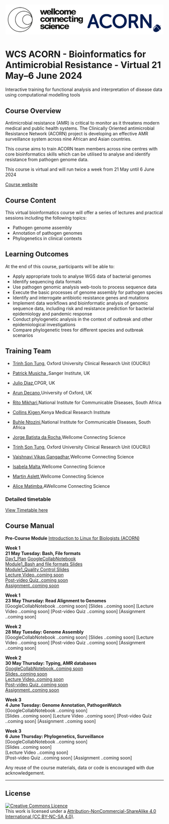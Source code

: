 # <img src="course_data/WCS_ACORN_Logo.png"/>

# WCS ACORN - Bioinformatics for Antimicrobial Resistance - Virtual 21 May–6 June 2024

Interactive training for functional analysis and interpretation of disease data using computational modelling tools

## Course Overview

Antimicrobial resistance (AMR) is critical to monitor as it threatens modern medical and public health systems. The Clinically Oriented antimicrobial Resistance Network (ACORN) project is developing an effective AMR surveillance system across nine African and Asian countries.

This course aims to train ACORN team members across nine centres with core bioinformatics skills which can be utilised to analyse and identify resistance from pathogen genome data.

This course is virtual and will run twice a week from 21 May until 6 June 2024

[Course website](https://coursesandconferences.wellcomeconnectingscience.org/event/wcs-acorn-bioinformatics-for-antimicrobial-resistance-virtual-20240521/)

## Course Content

This virtual bioinformatics course will offer a series of lectures and practical sessions including the following topics:

- Pathogen genome assembly
- Annotation of pathogen genomes
- Phylogenetics in clinical contexts

## Learning Outcomes

At the end of this course, participants will be able to:

- Apply appropriate tools to analyse WGS data of bacterial genomes
- Identify sequencing data formats
- Use pathogen genomic analysis web-tools to process sequence data
- Execute the basic processes of genome assembly for pathogen species
- Identify and interrogate antibiotic resistance genes and mutations
- Implement data workflows and bioinformatic analysis of genomic sequence data, including risk and resistance prediction for bacterial epidemiology and pandemic response
- Conduct phylogenetic analysis in the context of outbreak and other epidemiological investigations
- Compare phylogenetic trees for different species and outbreak scenarios

## Training Team
- [Trinh Son Tung](https://www.researchgate.net/profile/Tung-Trinh), Oxford University Clinical Research Unit (OUCRU)
- [Patrick Musicha ](link),Sanger Institute, UK
- [Julio Diaz](link),CPGR, UK
- [Arun Decano](link),University of Oxford, UK
- [Rito Mikhari](link),National Institute for Communicable Diseases, South Africa
- [Collins Kigen](link),Kenya Medical Research Institute
- [Buhle Ntozini](link),National Institute for Communicable Diseases, South Africa

- [Jorge Batista da Rocha](https://www.wellcomeconnectingscience.org/person/batista-da-rocha-jorge/),Wellcome Connecting Science
- [Trinh Son Tung](https://www.researchgate.net/profile/Tung-Trinh), Oxford University Clinical Research Unit (OUCRU)
- [Vaishnavi Vikas Gangadhar](https://www.wellcomeconnectingscience.org/person/gangadhar-vaishnavi/),Wellcome Connecting Science
- [Isabela Malta](https://www.wellcomeconnectingscience.org/person/malta-isabela/),Wellcome Connecting Science
- [Martin Aslett](https://www.wellcomeconnectingscience.org/person/aslett-martin/),Wellcome Connecting Science
- [Alice Matimba](https://www.wellcomeconnectingscience.org/person/matimba-alice/#),AWellcome Connecting Science

### Detailed timetable
[View Timetable here](ACORN_TimeTable.pdf)

## Course Manual

**Pre-Course Module** [Introduction to Linux for Biologists (ACORN)](https://lms.wellcomeconnectingscience.org/course/view.php?id=165)  

**Week 1**   
**21 May Tuesday: Bash, File formats**  
[Day1_Plan](course_data/21_May_Day_1/Day1_Plan.md) 
[GoogleCollabNotebook](https://githubtocolab.com/WCSCourses/ACORN-ClinAMR/blob/main/course_data/21_May_Day_1/Module_1_ACORN_vBioinf.ipynb)  
[Module1_Bash and file formats Slides](course_data/21_May_Day_1/WCS_ACORN_Course_Slides_Module1_Bash_and_file_formats.pdf)  
[Module1_Quality Control Slides](course_data/21_May_Day_1/WCS_ACORN_Course_Slides_Module1_Quality_Control.pdf)  
[Lecture Video..coming soon](Modules/)  
[Post-video Quiz..coming soon](Modules/)  
[Assignment..coming soon](Modules/)  

**Week 1**   
**23 May Thursday: Read Alignment to Genomes**  
[GoogleCollabNotebook   ..coming soon] 
[Slides   ..coming soon]
[Lecture Video   ..coming soon]
[Post-video Quiz   ..coming soon]
[Assignment   ..coming soon]

**Week 2**   
**28 May Tuesday: Genome Assembly**  
[GoogleCollabNotebook   ..coming soon] 
[Slides   ..coming soon] 
[Lecture Video   ..coming soon] 
[Post-video Quiz   ..coming soon] 
[Assignment   ..coming soon] 

**Week 2**   
**30 May Thursday: Typing, AMR databases**  
[GoogleCollabNotebook..coming soon](Modules/)  
[Slides..coming soon](Modules/)  
[Lecture Video..coming soon](Modules/)  
[Post-video Quiz..coming soon](Modules/)  
[Assignment..coming soon](Modules/)  

**Week 3**   
**4 June Tuesday: Genome Annotation, PathogenWatch**  
[GoogleCollabNotebook   ..coming soon]  
[Slides   ..coming soon] 
[Lecture Video   ..coming soon] 
[Post-video Quiz   ..coming soon] 
[Assignment   ..coming soon] 

**Week 3**   
**6 June Thursday: Phylogenetics, Surveillance**  
[GoogleCollabNotebook   ..coming soon]   
[Slides   ..coming soon]   
[Lecture Video   ..coming soon]  
[Post-video Quiz   ..coming soon] 
[Assignment   ..coming soon] 

Any reuse of the course materials, data or code is encouraged with due acknowledgement.

******
## License
<a rel="license" href="http://creativecommons.org/licenses/by/4.0/"><img alt="Creative Commons Licence" style="border-width:0" src="https://i.creativecommons.org/l/by-nc-sa/4.0/88x31.png" /></a><br />This work is licensed under a <a rel="license" href="https://creativecommons.org/licenses/by-nc-sa/4.0/">Attribution-NonCommercial-ShareAlike 4.0 International (CC BY-NC-SA 4.0)</a>.


